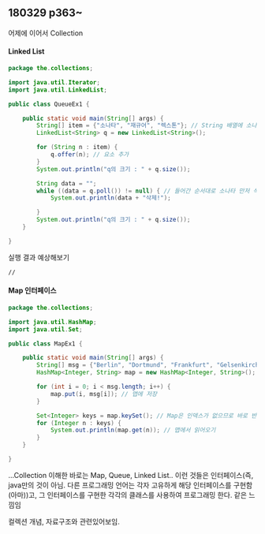 ## 180329 p363~

어제에 이어서 Collection

#### Linked List

```java
package the.collections;

import java.util.Iterator;
import java.util.LinkedList;

public class QueueEx1 {

    public static void main(String[] args) {
        String[] item = {"소나타", "재규어", "렉스톤"}; // String 배열에 소나타, 재규어, 렉스톤 순으로 들어가서
        LinkedList<String> q = new LinkedList<String>();

        for (String n : item) {
            q.offer(n); // 요소 추가
        }
        System.out.println("q의 크기 : " + q.size());

        String data = "";
        while ((data = q.poll()) != null) { // 들어간 순서대로 소나타 만저 삭제되고, 재규어 삭제되고, 렉스톤 삭제됨
            System.out.println(data + "삭제!");

        }
        System.out.println("q의 크기 : " + q.size());
    }

}
```

실행 결과 예상해보기

```
//
```

#### Map 인터페이스

```java
package the.collections;

import java.util.HashMap;
import java.util.Set;

public class MapEx1 {

    public static void main(String[] args) {
        String[] msg = {"Berlin", "Dortmund", "Frankfurt", "Gelsenkirchen", "Hamburg"};
        HashMap<Integer, String> map = new HashMap<Integer, String>(); // HashMap 생성

        for (int i = 0; i < msg.length; i++) {
            map.put(i, msg[i]); // 맵에 저장
        }

        Set<Integer> keys = map.keySet(); // Map은 인덱스가 없으므로 바로 반복문을 돌 수 없음. 따라서 Set을 함께 사용(키를 알면 값을 가져올 수 있음)
        for (Integer n : keys) {
            System.out.println(map.get(n)); // 맵에서 읽어오기
        }
    }

}
```



...Collection 이해한 바로는 Map, Queue, Linked List.. 이런 것들은 인터페이스\(즉, java만의 것이 아님. 다른 프로그래밍 언어는 각자 고유하게 해당 인터페이스를 구현함\(아마\)\)고, 그 인터페이스를 구현한 각각의 클래스를 사용하여 프로그래밍 한다. 같은 느낌임

컬렉션 개념, 자료구조와 관련있어보임. 

